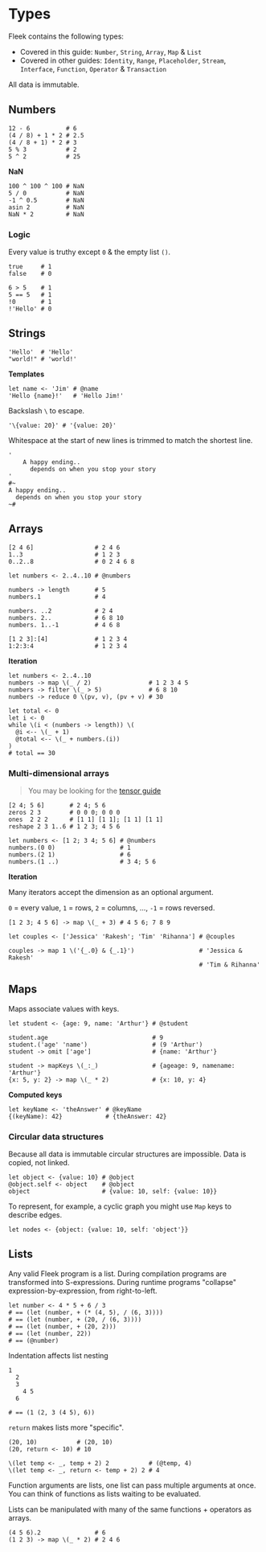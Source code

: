 # Types

Fleek contains the following types:

* Covered in this guide: `Number`, `String`, `Array`, `Map` & `List`
* Covered in other guides: `Identity`, `Range`, `Placeholder`, `Stream`, `Interface`, `Function`, `Operator` & `Transaction`

All data is immutable.

## Numbers

```fl
12 - 6          # 6
(4 / 8) + 1 * 2 # 2.5
(4 / 8 + 1) * 2 # 3
5 % 3           # 2
5 ^ 2           # 25
```

**NaN**

```fl
100 ^ 100 ^ 100 # NaN
5 / 0           # NaN
-1 ^ 0.5        # NaN
asin 2          # NaN
NaN * 2         # NaN
```

### Logic

Every value is truthy except `0` & the empty list `()`.

```fl
true     # 1
false    # 0

6 > 5    # 1
5 == 5   # 1
!0       # 1
!'Hello' # 0
```

## Strings

```fl
'Hello'  # 'Hello'
"world!" # 'world!'
```

**Templates**

```fl
let name <- 'Jim' # @name
'Hello {name}!'   # 'Hello Jim!'
```

Backslash `\` to escape.

```fl
'\{value: 20}' # '{value: 20}'
```

Whitespace at the start of new lines is trimmed to match the shortest line.

```fl
'
    A happy ending..
      depends on when you stop your story
'
#~
A happy ending..
  depends on when you stop your story
~#
```

## Arrays

```fl
[2 4 6]                 # 2 4 6
1..3                    # 1 2 3
0..2..8                 # 0 2 4 6 8

let numbers <- 2..4..10 # @numbers

numbers -> length       # 5
numbers.1               # 4

numbers. ..2            # 2 4
numbers. 2..            # 6 8 10
numbers. 1..-1          # 4 6 8

[1 2 3]:[4]             # 1 2 3 4
1:2:3:4                 # 1 2 3 4
```

**Iteration**

```fl
let numbers <- 2..4..10
numbers -> map \(_ / 2)                # 1 2 3 4 5
numbers -> filter \(_ > 5)             # 6 8 10
numbers -> reduce 0 \(pv, v), (pv + v) # 30

let total <- 0
let i <- 0
while \(i < (numbers -> length)) \(
  @i <-- \(_ + 1)
  @total <-- \(_ + numbers.(i))
)
# total == 30
```

### Multi-dimensional arrays

> You may be looking for the [tensor guide](./5_tensors.md)

```fl
[2 4; 5 6]       # 2 4; 5 6
zeros 2 3        # 0 0 0; 0 0 0
ones  2 2 2      # [1 1] [1 1]; [1 1] [1 1]
reshape 2 3 1..6 # 1 2 3; 4 5 6

let numbers <- [1 2; 3 4; 5 6] # @numbers
numbers.(0 0)                  # 1
numbers.(2 1)                  # 6
numbers.(1 ..)                 # 3 4; 5 6
```

**Iteration**

Many iterators accept the dimension as an optional argument.

`0` = every value, `1` = rows, `2` = columns, ..., `-1` = rows reversed.

```fl
[1 2 3; 4 5 6] -> map \(_ + 3) # 4 5 6; 7 8 9

let couples <- ['Jessica' 'Rakesh'; 'Tim' 'Rihanna'] # @couples

couples -> map 1 \('{_.0} & {_.1}')                  # 'Jessica & Rakesh'
                                                     # 'Tim & Rihanna'
```

## Maps

Maps associate values with keys.

```fl
let student <- {age: 9, name: 'Arthur'} # @student

student.age                             # 9
student.('age' 'name')                  # (9 'Arthur')
student -> omit ['age']                 # {name: 'Arthur'}

student -> mapKeys \(_:_)               # {ageage: 9, namename: 'Arthur'}
{x: 5, y: 2} -> map \(_ * 2)            # {x: 10, y: 4}
```

**Computed keys**

```fl
let keyName <- 'theAnswer' # @keyName
{(keyName): 42}            # {theAnswer: 42}
```

### Circular data structures

Because all data is immutable circular structures are impossible. Data is copied, not linked.

```fl
let object <- {value: 10} # @object
@object.self <- object    # @object
object                    # {value: 10, self: {value: 10}}
```

To represent, for example, a cyclic graph you might use `Map` keys to describe edges.

```fl
let nodes <- {object: {value: 10, self: 'object'}}
```

## Lists

Any valid Fleek program is a list.
During compilation programs are transformed into S-expressions.
During runtime programs "collapse" expression-by-expression, from right-to-left.

```fl
let number <- 4 * 5 + 6 / 3
# == (let (number, + (* (4, 5), / (6, 3))))
# == (let (number, + (20, / (6, 3))))
# == (let (number, + (20, 2)))
# == (let (number, 22))
# == (@number)
```

Indentation affects list nesting

```
1
  2
  3
    4 5
  6

# == (1 (2, 3 (4 5), 6))
```

`return` makes lists more "specific".

```fl
(20, 10)           # (20, 10)
(20, return <- 10) # 10

\(let temp <- _, temp + 2) 2           # (@temp, 4)
\(let temp <- _, return <- temp + 2) 2 # 4
```

Function arguments are lists, one list can pass multiple arguments at once. You can think of functions as lists waiting to be evaluated.

Lists can be manipulated with many of the same functions + operators as arrays.

```fl
(4 5 6).2               # 6
(1 2 3) -> map \(_ * 2) # 2 4 6
```

